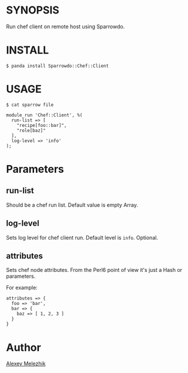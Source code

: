 # SYNOPSIS

Run chef client on remote host using Sparrowdo.

# INSTALL

    $ panda install Sparrowdo::Chef::Client

# USAGE

    $ cat sparrow file

    module_run 'Chef::Client', %(
      run-list => [
        "recipe[foo::bar]",
        "role[baz]"
      ],
      log-level => 'info'
    );
    

# Parameters

## run-list

Should be a chef run list. Default value is empty Array.

## log-level

Sets log level for chef client run. Default level is `info`. Optional.
  
## attributes

Sets chef node attributes. From the Perl6 point of view it's just a Hash or parameters. 

For example:

    attributes => {
      foo => 'bar',
      bar => {
        baz => [ 1, 2, 3 ]
      }
    }


# Author

[Alexey Melezhik](melezhik@gmail.com)
